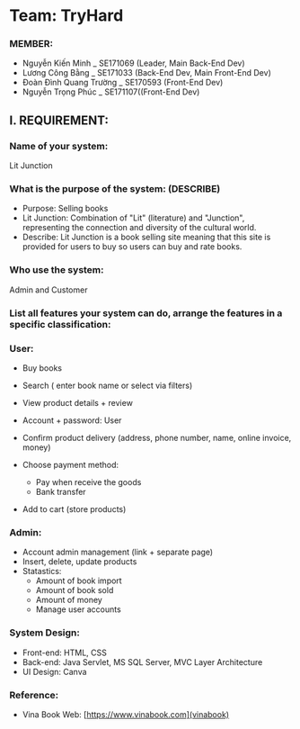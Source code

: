 # Team: TryHard

### MEMBER:

- Nguyễn Kiến Minh \_ SE171069 (Leader, Main Back-End Dev)
- Lương Công Bằng \_ SE171033 (Back-End Dev, Main Front-End Dev)
- Đoàn Đình Quang Trường \_ SE170593 (Front-End Dev)
- Nguyễn Trọng Phúc \_ SE171107((Front-End Dev)

## I. REQUIREMENT:

### Name of your system:

Lit Junction

### What is the purpose of the system: (DESCRIBE)

- Purpose: Selling books
- Lit Junction: Combination of "Lit" (literature) and "Junction", representing the connection and diversity of the cultural world.
- Describe: Lit Junction is a book selling site meaning that this site is provided for users to buy so users can buy and rate books.

### Who use the system:

Admin and Customer

### List all features your system can do, arrange the features in a specific classification:

### User:

- Buy books
- Search ( enter book name or select via filters)
- View product details + review
- Account + password: User
- Confirm product delivery (address, phone number, name, online invoice, money)
- Choose payment method:

  - Pay when receive the goods
  - Bank transfer

- Add to cart (store products)

### Admin:

- Account admin management (link + separate page)
- Insert, delete, update products
- Statastics:
  - Amount of book import
  - Amount of book sold
  - Amount of money
  - Manage user accounts
 
### System Design:

- Front-end: HTML, CSS
- Back-end: Java Servlet, MS SQL Server, MVC Layer Architecture
- UI Design: Canva

### Reference:
 - Vina Book Web: [https://www.vinabook.com](vinabook)

